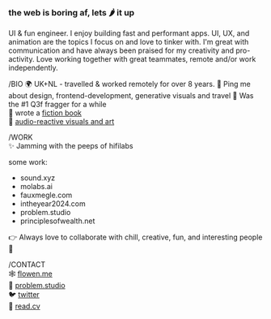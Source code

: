 ### the web is boring af, lets 🌶️ it up

UI & fun engineer. I enjoy building fast and performant apps. UI, UX, and animation are the topics I focus on and love to tinker with. I'm great with communication and have always been praised for my creativity and pro-activity. Love working together with great teammates, remote and/or work independently.

/BIO
🌍 UK+NL - travelled &amp; worked remotely for over 8 years.
💬 Ping me about design, frontend-development, generative visuals and travel
🔫 Was the #1 Q3f fragger for a while  
📕 wrote a [fiction book](https://shinbyeong.com)  
💙 [audio-reactive visuals and art](https://instagram.com/flowen_af)  


/WORK  
✨ Jamming with the peeps of hifilabs

some work:
- sound.xyz
- molabs.ai
- fauxmegle.com 
- intheyear2024.com
- problem.studio
- principlesofwealth.net

👉 Always love to collaborate with chill, creative, fun, and interesting people 💙


/CONTACT  
🕸️ [flowen.me](https://flowen.me)  
💙 [problem.studio](https://problem.studio)  
🐦 [twitter](https://twitter.com/flowen_af)  
📝 [read.cv](https://read.cv/flowen)  
